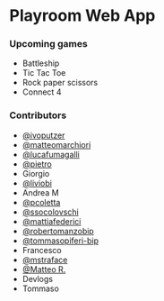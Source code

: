 # Playroom Web App

### Upcoming games

- Battleship
- Tic Tac Toe
- Rock paper scissors
- Connect 4

### Contributors

- [@ivoputzer](https://github.com/ivoputzer)
- [@matteomarchiori](https://github.com/matteomarchiori)
- [@lucafumagalli](https://github.com/lucafumagalli)
- [@pietro](https://github.com/pietrovassallo-bip)
- Giorgio
- [@liviobi](https://github.com/liviobi)
- Andrea M
- [@pcoletta](https://github.com/pcoletta)
- [@ssocolovschi](https://github.com/ssocolovschi)
- [@mattiafederici](https://github.com/mattiafederici)
- [@robertomanzobip](https://github.com/robertomanzo-bip)
- [@tommasopiferi-bip](https://github.com/tommasopiferi-bip)
- Francesco
- [@mstraface](https://github.com/mstraface)
- [@Matteo R.](https://github.com/mr-bip)
- Devlogs
- Tommaso